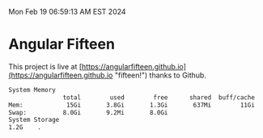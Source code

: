 Mon Feb 19 06:59:13 AM EST 2024

# Angular Fifteen


This project is live at [https://angularfifteen.github.io](https://angularfifteen.github.io "fifteen!") thanks to Github.

```bash
System Memory
               total        used        free      shared  buff/cache   available
Mem:            15Gi       3.8Gi       1.3Gi       637Mi        11Gi        11Gi
Swap:          8.0Gi       9.2Mi       8.0Gi
System Storage
1.2G	.
```
```bash
